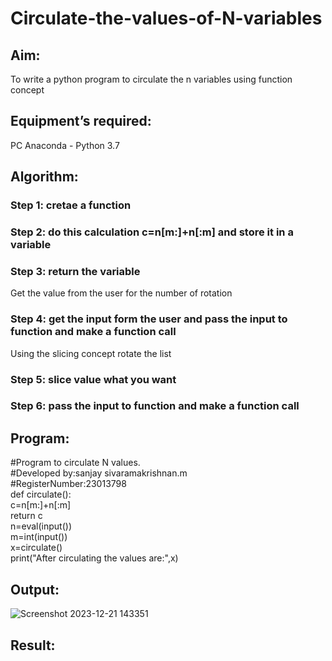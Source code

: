 # Circulate-the-values-of-N-variables
## Aim:
To write a python program to circulate the n variables using function concept
## Equipment’s required:
PC
Anaconda - Python 3.7
## Algorithm: 
### Step 1: cretae a function 
### Step 2: do this calculation c=n[m:]+n[:m] and store it in a variable 
### Step 3: return the variable
Get the value from the user for the number of rotation
### Step 4: get the input form the user and pass the input to function and make a function call
Using the slicing concept rotate the list

### Step 5: slice value what you want 
### Step 6: pass the input to function and make a function call
## Program:
#Program to circulate N values.<br>
#Developed by:sanjay sivaramakrishnan.m <br>
#RegisterNumber:23013798<br>
def circulate():<br>
     c=n[m:]+n[:m]<br>
     return c<br>
n=eval(input())<br>
m=int(input())<br>
x=circulate()<br>
print("After circulating the values are:",x)<br>

## Output:
![Screenshot 2023-12-21 143351](https://github.com/sanjaysivaramakrishnan/Circulate-the-values-of-N-variables/assets/151629616/223d9d3b-9d2e-4633-845d-b78d095a03ca)

## Result:

